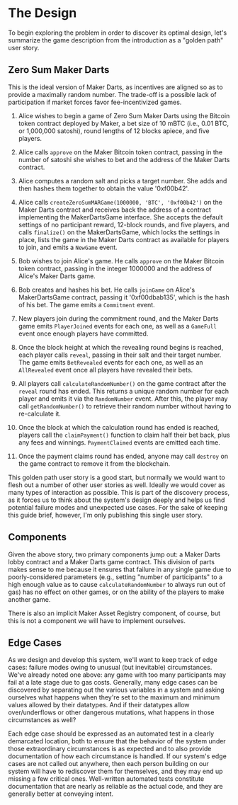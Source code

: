 # The Design

To begin exploring the problem in order to discover its optimal design, let's
summarize the game description from the introduction as a "golden path" user
story.

## Zero Sum Maker Darts

This is the ideal version of Maker Darts, as incentives are aligned so as to
provide a maximally random number. The trade-off is a possible lack of
participation if market forces favor fee-incentivized games.

1. Alice wishes to begin a game of Zero Sum Maker Darts using the Bitcoin token
contract deployed by Maker, a bet size of 10 mBTC (i.e., 0.01 BTC, or 1,000,000
satoshi), round lengths of 12 blocks apiece, and five players.

2. Alice calls `approve` on the Maker Bitcoin token contract, passing in the
number of satoshi she wishes to bet and the address of the Maker Darts contract.

3. Alice computes a random salt and picks a target number. She adds and then
hashes them together to obtain the value '0xf00b42'.

4. Alice calls `createZeroSumMARGame(1000000, 'BTC', '0xf00b42')` on the Maker
Darts contract and receives back the address of a contract implementing the
MakerDartsGame interface. She accepts the default settings of no participant
reward, 12-block rounds, and five players, and calls `finalize()` on the
MakerDartsGame, which locks the settings in place, lists the game in the
Maker Darts contract as available for players to join, and emits a `NewGame`
event.

5. Bob wishes to join Alice's game. He calls `approve` on the Maker Bitcoin
token contract, passing in the integer 1000000 and the address of Alice's Maker
Darts game.

6. Bob creates and hashes his bet. He calls `joinGame` on Alice's MakerDartsGame
contract, passing it '0xf00dbab135', which is the hash of his bet. The game
emits a `Commitment` event.

7. New players join during the commitment round, and the Maker Darts game emits
`PlayerJoined` events for each one, as well as a `GameFull` event once enough
players have committed.

8. Once the block height at which the revealing round begins is reached, each
player calls `reveal`, passing in their salt and their target number. The game
emits `BetRevealed` events for each one, as well as an `AllRevealed` event once
all players have revealed their bets.

9. All players call `calculateRandomNumber()` on the game contract after the
`reveal` round has ended. This returns a unique random number for each player
and emits it via the `RandomNumber` event. After this, the player may call
`getRandomNumber()` to retrieve their random number without having to
re-calculate it.

10. Once the block at which the calculation round has ended is reached, players
call the `claimPayment()` function to claim half their bet back, plus any
fees and winnings. `PaymentClaimed` events are emitted each time.

11. Once the payment claims round has ended, anyone may call `destroy` on the
game contract to remove it from the blockchain.

This golden path user story is a good start, but normally we would want to flesh
out a number of other user stories as well. Ideally we would cover as many types
of interaction as possible. This is part of the discovery process, as it forces
us to think about the system's design deeply and helps us find potential failure
modes and unexpected use cases. For the sake of keeping this guide brief,
however, I'm only publishing this single user story.

## Components

Given the above story, two primary components jump out: a Maker Darts lobby
contract and a Maker Darts game contract. This division of parts makes sense to
me because it ensures that failure in any single game due to poorly-considered
parameters (e.g., setting "number of participants" to a high enough value as to
cause `calculateRandomNumber` to always run out of gas) has no effect on other
games, or on the ability of the players to make another game.

There is also an implicit Maker Asset Registry component, of course, but this is
not a component we will have to implement ourselves.

## Edge Cases

As we design and develop this system, we'll want to keep track of edge cases:
failure modes owing to unusual (but inevitable) circumstances. We've already
noted one above: any game with too many participants may fail at a late stage
due to gas costs. Generally, many edge cases can be discovered by separating out
the various variables in a system and asking ourselves what happens when they're
set to the maximum and minimum values allowed by their datatypes. And if their
datatypes allow over/underflows or other dangerous mutations, what happens in
those circumstances as well?

Each edge case should be expressed as an automated test in a clearly demarcated
location, both to ensure that the behavior of the system under those
extraordinary circumstances is as expected and to also provide documentation of
how each circumstance is handled. If our system's edge cases are not called out
anywhere, then each person building on our system will have to rediscover them
for themselves, and they may end up missing a few critical ones. Well-written
automated tests constitute documentation that are nearly as reliable as the
actual code, and they are generally better at conveying intent.
